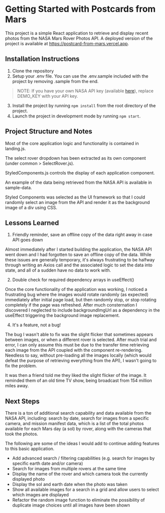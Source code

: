 # Getting Started with Postcards from Mars

This project is a simple React application to retrieve and display recent photos from the NASA Mars Rover Photos API. A deployed version of the project is available at https://postcard-from-mars.vercel.app.

## Installation Instructions

1. Clone the repository
2. Setup your .env file. You can use the .env.sample included with the project by removing .sample from the end. 
> NOTE: If you have your own NASA API key (available [here](https://api.nasa.gov)), replace DEMO_KEY with your API key.
3. Install the project by running `npm install` from the root directory of the project.
4. Launch the project in development mode by running `npm start`.

## Project Structure and Notes

Most of the core application logic and functionality is contained in landing.js. 

The select rover dropdown has been extracted as its own component (under common > SelectRover.js). 

StyledComponents.js controls the display of each application component.

An example of the data being retrieved from the NASA API is available in sample-data.

Styled Components was selected as the UI framework so that I could randomly select an image from the API and render it as the background image of a div using CSS.

## Lessons Learned

1. Friendly reminder, save an offline copy of the data right away in case API goes down

Almost immediately after I started building the application, the NASA API went down and I had forgotten to save an offline copy of the data. While these issues are generally temporary, it's always frustrating to be halfway through writing an Axios call and the associated logic to set the data into state, and all of a sudden have no data to work with.

2. Double check for required dependency arrays in useEffect()

Once the core functionality of the application was working, I noticed a frustrating bug where the images would rotate randomly (as expected) immediately after initial page load, but then randomly stop, or stop rotating completely if the page was refreshed. After much consternation I discovered I neglected to include backgroundImgUrl as a dependency in the useEffect triggering the background image replacement.  

4. It's a feature, not a bug!

The bug I wasn't able to fix was the slight flicker that sometimes appears between images, or when a different rover is selected. After much trial and error, I can only assume this must be due to the transfer time retrieving each image from the API coupled with the component re-rendering. Needless to say, without pre-loading all the images locally (which would defeat the purpose of retrieving everything from the API), I wasn't going to fix the problem.

It was then a friend told me they liked the slight flicker of the image. It reminded them of an old time TV show, being broadcast from 154 million miles away.

## Next Steps

There is a ton of additional search capability and data available from the NASA API, including: search by date, search for images from a specific camera, and mission manifest data, which is a list of the total photos available for each Mars day (a sol) by rover, along with the cameras that took the photos.

The following are some of the ideas I would add to continue adding features to this basic application.

* Add advanced search / filtering capabilities (e.g. search for images by specific earth date and/or camera)
* Search for images from multiple rovers at the same time
* Display the name of the rover and which camera took the currently displayed photo
* Display the sol and earth date when the photo was taken
* Show all available images for a search in a grid and allow users to select which images are displayed
* Refactor the random image function to eliminate the possibility of duplicate image choices until all images have been shown